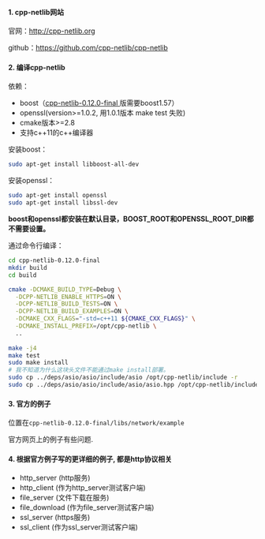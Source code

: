 #### 1. cpp-netlib网站

官网：http://cpp-netlib.org

github：https://github.com/cpp-netlib/cpp-netlib

#### 2. 编译cpp-netlib

依赖：

 + boost（[cpp-netlib-0.12.0-final ](https://github.com/cpp-netlib/cpp-netlib/releases/tag/cpp-netlib-0.12.0-final)版需要boost1.57）
+ openssl(version>=1.0.2, 用1.0.1版本 make test 失败)
+ cmake版本>=2.8
+ 支持c++11的c++编译器



安装boost：

```bash
sudo apt-get install libboost-all-dev
```

安装openssl：

```bash
sudo apt-get install openssl
sudo apt-get install libssl-dev
```

**boost和openssl都安装在默认目录，BOOST_ROOT和OPENSSL_ROOT_DIR都不需要设置。**

通过命令行编译：

```bash
cd cpp-netlib-0.12.0-final
mkdir build
cd build

cmake -DCMAKE_BUILD_TYPE=Debug \
  -DCPP-NETLIB_ENABLE_HTTPS=ON \
  -DCPP-NETLIB_BUILD_TESTS=ON \
  -DCPP-NETLIB_BUILD_EXAMPLES=ON \
  -DCMAKE_CXX_FLAGS="-std=c++11 ${CMAKE_CXX_FLAGS}" \
  -DCMAKE_INSTALL_PREFIX=/opt/cpp-netlib \
  ..
  
make -j4
make test
sudo make install
# 我不知道为什么这块头文件不能通过make install部署。
sudo cp ../deps/asio/asio/include/asio /opt/cpp-netlib/include -r
sudo cp ../deps/asio/asio/include/asio/asio.hpp /opt/cpp-netlib/include 
```


#### 3. 官方的例子

位置在`cpp-netlib-0.12.0-final/libs/network/example`

官方网页上的例子有些问题. 

#### 4. 根据官方例子写的更详细的例子, 都是http协议相关

+ http_server (http服务)
+ http_client (作为http_server测试客户端)
+ file_server (文件下载在服务)
+ file_download (作为file_server测试客户端)
+ ssl_server (https服务)
+ ssl_client (作为ssl_server测试客户端)


